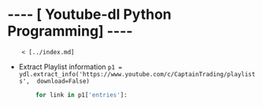 # ---- [ Youtube-dl Python Programming] ----

        < [../index.md]

* Extract Playlist information
 `p1 = ydl.extract_info('https://www.youtube.com/c/CaptainTrading/playlists', 
 			download=False)`
```python
        for link in p1['entries']:
                
```
